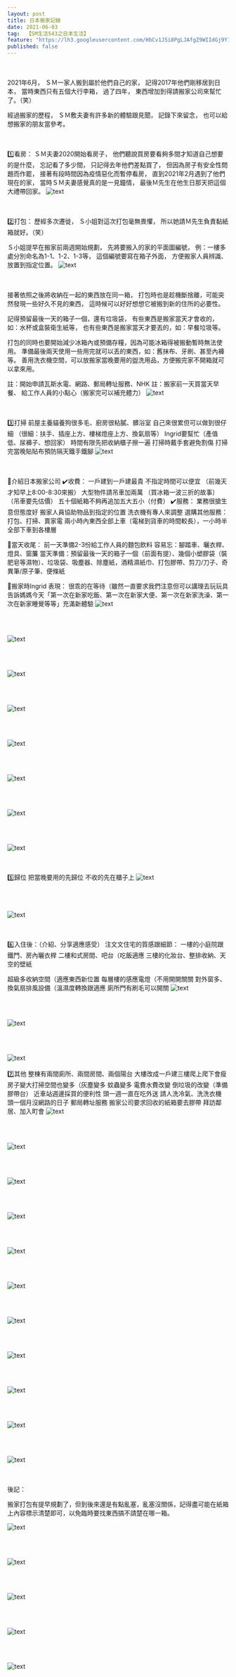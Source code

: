 ```yaml
---
layout: post
title: 日本搬家記錄
date: 2021-06-03
tag:  【SM生活543之日本生活】
feature: "https://lh3.googleusercontent.com/HbCv1J5i8PgLJAfgZ9WIIdGj9Y1xQ7JtftO7SYOX21GHFYl4tImgLQCYQtdTzG3HK7p8sGD0ckspMsrSePSwFEn9lR03Db6VkLPXjC-VJFjXSg8FhPKt5VtJ9hg_EsmSKWiRunlm5aY=w2400"
published: false
---
```


<br><br>
2021年6月，
ＳＭ一家人搬到屬於他們自己的家，
記得2017年他們剛移居到日本，
當時東西只有五個大行李箱，
過了四年，
東西增加到得請搬家公司來幫忙了。（笑）

經過搬家的歷程，
ＳＭ敷夫妻有許多新的體驗跟見聞，
記錄下來留念，
也可以給想搬家的朋友當參考。


<br><br>
1️⃣看房：
ＳＭ夫妻2020開始看房子，
他們聽說買房要看夠多間才知道自己想要的是什麼，
忘記看了多少間，
只記得去年他們差點買了，
但因為房子有安全性問題而作罷，
接著有段時間因為疫情惡化而暫停看房，
直到2021年2月遇到了他們現在的家，
當時ＳＭ夫妻感覺真的是一見鐘情，
最後Ｍ先生在他生日那天把這個大禮帶回家。
![text]()


<br><br>
2️⃣打包：
歷經多次遷徙，
Ｓ小姐對這次打包毫無畏懼，
所以她請Ｍ先生負責黏紙箱就好。（笑）

Ｓ小姐提早在搬家前兩週開始規劃，
先將要搬入的家的平面圖編號，
例：一樓多處分別命名為1-1、1-2、1-3等，
這個編號要寫在箱子外面，
方便搬家人員辨識、放置到指定位置。
![text]()

<br><br>
接著依照之後將收納在一起的東西放在同一箱，
打包時也是趁機斷捨離，可能突然發現一些好久不見的東西，
這時候可以好好想想它被搬到新的住所的必要性。

記得預留最後一天的箱子一個，還有垃圾袋，
有些東西是搬家當天才會收的，如：水杯或盒裝衛生紙等，
也有些東西是搬家當天才要丟的，如：早餐垃圾等。

打包的同時也要開始減少冰箱內或預備存糧，因為可能冰箱得被搬動暫時無法使用。
準備最後兩天使用一些用完就可以丟的東西，如：舊抹布、牙刷、甚至內褲等。
善用洗衣機空間，可以放搬家當晚要用的盥洗用品，方便搬完家不開箱就可以拿來用。

註：開始申請瓦斯水電、網路、郵局轉址服務、NHK
註：搬家前一天買當天早餐、
給工作人員的小點心（搬家完可以補充體力）
![text]()


<br><br>
3️⃣打掃
前屋主養貓養狗很多毛、廚房很粘膩、髒浴室
自己來很累但可以做到很仔細
（很細：扶手、插座上方、樓梯燈座上方、換氣扇等）
Ingrid要幫忙（產值低、尿褲子、想回家）
時間有限先把收納櫃子擦一遍
打掃時戴手套避免割傷
打掃完當晚貼貼布預防隔天鐵手鐵腳
![text]()


<br><br>
🔴介紹日本搬家公司
✔️收費：
一戶建到一戶建最貴
不指定時間可以便宜
（前幾天才知早上8:00-8:30來搬）
大型物件請吊車加兩萬
（買冰箱一波三折的故事）
（吊車要先估價）
五十個紙箱不夠再追加五大五小（付費）
✔️服務：
業務很搶生意但態度好
搬家人員協助物品到指定的位置
洗衣機有專人來調整
選購其他服務：打包、打掃、賣家電
兩小時內東西全部上車（電梯到貨車的時間較長），一小時半全部下車到各樓層

🔴當天收尾：
前一天準備2-3份給工作人員的麵包飲料
容易忘：腳踏車、曬衣桿、燈具、窗簾
當天準備：預留最後一天的箱子一個（前面有提）、幾個小塑膠袋（裝肥皂等濕物）、垃圾袋、吸塵器、除塵紙，酒精濕紙巾、打包膠帶、剪刀/刀子、奇異筆/原子筆、便條紙

🔴搬家時Ingrid 表現：
很乖的在等待（雖然一直要求我們注意但可以講理去玩玩具
告訴媽媽今天「第一次在新家吃飯、第一次在新家大便、第一次在新家洗澡、第一次在新家睡覺等等」充滿新體驗
![text]()


<br><br>

![text]()


<br><br>

![text]()


<br><br>

![text]()


<br><br>

![text]()


<br><br>

![text]()


<br><br>

![text]()


<br><br>

![text]()


<br><br>
5️⃣歸位
把當晚要用的先歸位
不收的先在櫃子上
![text]()


<br><br>

![text]()


<br><br>
6️⃣入住後：（介紹、分享適應感受）
注文文住宅的質感跟細節：
一樓的小庭院跟鐵門、房內曬衣桿
二樓和式房間、吧台（吃飯適應
三樓的化妝台、整排收納、天空的壁紙

超級多收納空間（適應東西新位置
每層樓的感應電燈（不用開開關關
對外窗多、換氣扇排風設備（溫濕度轉換跟適應
廁所門有刷毛可以開關
![text]()


<br><br>

![text]()


<br><br>

![text]()
<br><br>
7️⃣其他
整棟有兩間廁所、兩間房間、兩個陽台
大樓改成一戶建三樓爬上爬下會瘦
房子變大打掃空間也變多（灰塵變多
蚊蟲變多
電費水費改變
倒垃圾的改變（準備膠帶台）
近車站週邊採買的便利性
頭一週一直在吃外送
請人洗冷氣、洗洗衣機
頭一個月沒網路的日子
郵局轉址服務
搬家公司要求回收的紙箱要去膠帶
拜訪鄰居、加入町會
![text]()


<br><br>

![text]()


<br><br>

![text]()


<br><br>

![text]()


<br><br>

![text]()


<br><br>

![text]()


<br><br>

![text]()


<br><br>

![text]()


<br><br>

![text]()


<br><br>

![text]()


<br><br>

![text]()


<br><br>
後記：

搬家打包有提早規劃了，但到後來還是有點亂塞，亂塞沒關係，記得盡可能在紙箱上內容標示清楚即可，以免臨時要找東西搞不請楚在哪一箱。

![text]()


<br><br>

![text]()


<br><br>

![text]()


<br><br>

![text]()


<br><br>

![text]()
